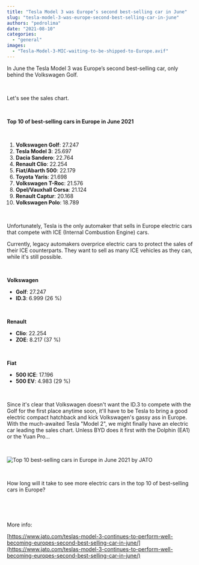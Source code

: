 ```yaml
---
title: "Tesla Model 3 was Europe’s second best-selling car in June"
slug: "tesla-model-3-was-europe-second-best-selling-car-in-june"
authors: "pedrolima"
date: "2021-08-10"
categories: 
  - "general"
images: 
  - "Tesla-Model-3-MIC-waiting-to-be-shipped-to-Europe.avif"
---
```


In June the Tesla Model 3 was Europe’s second best-selling car, only behind the Volkswagen Golf.

 

Let's see the sales chart.

 

**Top 10 of best-selling cars in Europe in June 2021**

 

1. **Volkswagen Golf**: 27.247
2. **Tesla Model 3**: 25.697
3. **Dacia Sandero**: 22.764
4. **Renault Clio**: 22.254
5. **Fiat/Abarth 500**: 22.179
6. **Toyota Yaris**: 21.698
7. **Volkswagen T-Roc**: 21.576
8. **Opel/Vauxhall Corsa**: 21.124
9. **Renault Captur**: 20.168
10. **Volkswagen Polo**: 18.789

 

Unfortunately, Tesla is the only automaker that sells in Europe electric cars that compete with ICE (Internal Combustion Engine) cars.

Currently, legacy automakers overprice electric cars to protect the sales of their ICE counterparts. They want to sell as many ICE vehicles as they can, while it's still possible.

 

**Volkswagen**

- **Golf**: 27.247
- **ID.3**: 6.999 (26 %)

 

**Renault**

- **Clio**: 22.254
- **ZOE**: 8.217 (37 %)

 

**Fiat**

- **500 ICE**: 17.196
- **500 EV**: 4.983 (29 %)

 

Since it's clear that Volkswagen doesn't want the ID.3 to compete with the Golf for the first place anytime soon, it'll have to be Tesla to bring a good electric compact hatchback and kick Volkswagen's gassy ass in Europe. With the much-awaited Tesla "Model 2", we might finally have an electric car leading the sales chart. Unless BYD does it first with the Dolphin (EA1) or the Yuan Pro...

 

![Top 10 best-selling cars in Europe in June 2021 by JATO](images/Top-10-best-selling-cars-in-Europe-in-June-2021-by-JATO.avif)

 

How long will it take to see more electric cars in the top 10 of best-selling cars in Europe?

 

 

More info:

[https://www.jato.com/teslas-model-3-continues-to-perform-well-becoming-europes-second-best-selling-car-in-june/](https://www.jato.com/teslas-model-3-continues-to-perform-well-becoming-europes-second-best-selling-car-in-june/)
